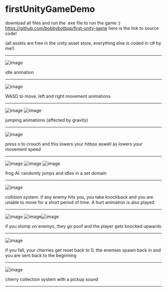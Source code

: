 # firstUnityGameDemo
download all files and run the .exe file to run the game :)
https://github.com/bobbybotbop/first-unity-game here is the link to source code!

(all assets are free in the unity asset store, everything else is coded in c# by me!)

------------------------------------------------------------------------------------------------------------------------------
![image](https://user-images.githubusercontent.com/76022647/147843670-49cb2748-b432-42b9-a787-2e7a6b5f5e72.png)

idle animation

------------------------------------------------------------------------------------------------------------------------------
![image](https://user-images.githubusercontent.com/76022647/147843663-214cbd0e-5d68-45f3-b113-a581b42bd92f.png)

WASD to move, left and right movement animations

------------------------------------------------------------------------------------------------------------------------------


![image](https://user-images.githubusercontent.com/76022647/147843708-7642f219-2106-43c1-9e6f-2e0d86cda639.png) ![image](https://user-images.githubusercontent.com/76022647/147843715-098c127a-56f4-4080-adae-7a8f3103679a.png)

jumping animations (affected by gravity)

------------------------------------------------------------------------------------------------------------------------------

![image](https://user-images.githubusercontent.com/76022647/147843810-9f6c7910-f074-4a4a-a30f-5ab439b57dfd.png)

press s to crouch and this lowers your hitbox aswell as lowers your movement speed

------------------------------------------------------------------------------------------------------------------------------

![image](https://user-images.githubusercontent.com/76022647/147843741-6bd2ec3e-e93e-4726-a2a1-9df12f8ce58f.png)
![image](https://user-images.githubusercontent.com/76022647/147843743-c2a658d2-012b-41a3-a920-4d3b0bb48862.png)
![image](https://user-images.githubusercontent.com/76022647/147843744-1ffda6c9-5d24-4c27-b567-9762b975d88e.png)

frog AI: randomly jumps and idles in a set domain

------------------------------------------------------------------------------------------------------------------------------

![image](https://user-images.githubusercontent.com/76022647/147843775-2a433a1e-400f-4cae-a0b3-2b653e94cc94.png)

collision system: if any enemy hits you, you take knockback and you are unable to move for a short period of time. A hurt animation is also played

------------------------------------------------------------------------------------------------------------------------------

![image](https://user-images.githubusercontent.com/76022647/147843821-fad4f5b2-f79b-4c80-a3de-ccff4b060d5f.png) ![image](https://user-images.githubusercontent.com/76022647/147843959-11936e2b-72a2-42cb-849d-693368d074a6.png)![image](https://user-images.githubusercontent.com/76022647/147843980-849c0a9d-390b-4a07-95db-6b1994b24e86.png)

if you stomp on enemys, they go poof and the player gets knocked upwards 

------------------------------------------------------------------------------------------------------------------------------


![image](https://user-images.githubusercontent.com/76022647/147844019-7bcfd893-b858-4d0b-89eb-458a5908ac78.png)

if you fall, your cherries get reset back to 0, the enemies spawn back in and you are sent back to the beginning

------------------------------------------------------------------------------------------------------------------------------


![image](https://user-images.githubusercontent.com/76022647/147843756-822de2e3-4ad2-44f3-9600-55edd253d6af.png)

cherry collection system with a pickup sound

------------------------------------------------------------------------------------------------------------------------------
